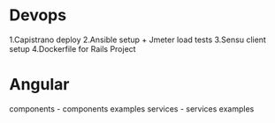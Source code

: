 # Devops
1.Capistrano deploy
2.Ansible setup + Jmeter load tests
3.Sensu client setup
4.Dockerfile for Rails Project
# Angular 
components - components examples
services - services examples